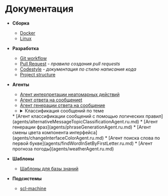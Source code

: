 # Документация

- **Сборка**
    * [Docker](build/docker-build.md)
    * [Linux](build/linux-build.md)
   
- **Разработка**
    * [Git workflow](dev/git-workflow.md)
    * [Pull Request](dev/pr.md) - *правила создания pull requests*
    * [Codestyle](dev/codestyle.md) - *документация по стилю написания кода*
    * [Project structure](dev/project_structure.md)
    
- **Агенты**
    * [Агент интерпретации неатомарных действий](agents/nonAtomicActionInterpretationAgent.ru.md)
    * [Агент ответа на сообщениеt](agents/messageReplyAgent.ru.md)
    * [Агент генерации ответа на сообщение](agents/standardMessageReplyAgent.ru.md)
    * <details>	
		<summary>Классификация сообщений по теме</summary>
		<ul>
		<li>[Агент классификации сообщений с помощью Wit.ai](agents/messageTopicClassificationAgent.ru.md)</li>
		<li>[Агент классификации сообщений с помощью Rasa](agents/rasaMessageTopicClassificationAgent.ru.md)</li>
		</ul>
	</details>
    * [Агент классификации сообщений с помощью логических правил](agents/alternativeMessageTopicClassificationAgent.ru.md)
    * [Агент генерации фраз](agents/phraseGenerationAgent.ru.md)
    * [Агент смены цвета компонента интерфейса](agents/changeInterfaceColorAgent.ru.md)
    * [Агент поиска слова по первой букве](agents/findWordInSetByFirstLetter.ru.md)
    * [Агент прогноза погоды](agents/weatherAgent.ru.md)

- **Шаблоны**
    * [Шаблоны для базы знаний](patterns/kb-patterns.ru.md)

- **Подсистемы**
    * [scl-machine](subsystems/scl-machine.ru.md)

